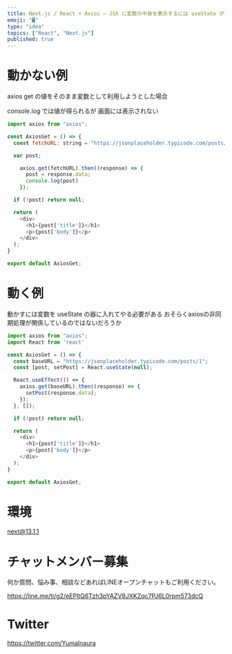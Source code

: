```yaml
---
title: Next.js / React + Axios – JSX に変数の中身を表示するには useState が必要のようだ
emoji: "🖥"
type: "idea"
topics: ["React", "Next.js"]
published: true
---
```


# 動かない例

axios get の値をそのまま変数として利用しようとした場合

console.log では値が得られるが 
画面には表示されない

```js
import axios from "axios";

const AxiosGet = () => {
  const fetchURL: string = "https://jsonplaceholder.typicode.com/posts/1";

  var post;

    axios.get(fetchURL).then((response) => {
      post = response.data;
      console.log(post)
    });

  if (!post) return null;

  return (
    <div>
      <h1>{post['title']}</h1>
      <p>{post['body']}</p>
    </div>
  );
}

export default AxiosGet;
```

# 動く例

動かすには変数を useState の器に入れてやる必要がある
おそらくaxiosの非同期処理が関係しているのではないだろうか

```js
import axios from "axios";
import React from 'react'

const AxiosGet = () => {
  const baseURL = "https://jsonplaceholder.typicode.com/posts/1";
  const [post, setPost] = React.useState(null);

  React.useEffect(() => {
    axios.get(baseURL).then((response) => {
      setPost(response.data);
    });
  }, []);

  if (!post) return null;

  return (
    <div>
      <h1>{post['title']}</h1>
      <p>{post['body']}</p>
    </div>
  );
}

export default AxiosGet;

```

# 環境

next@13.1.1

# チャットメンバー募集


何か質問、悩み事、相談などあればLINEオープンチャットもご利用ください。

https://line.me/ti/g2/eEPltQ6Tzh3pYAZV8JXKZqc7PJ6L0rpm573dcQ


# Twitter

https://twitter.com/YumaInaura

